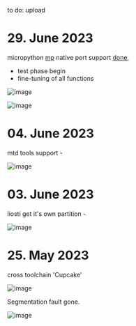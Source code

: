 to do: upload

# 29. June 2023

micropython [mp](https://github.com/micropython/micropython) native port support [done](https://twitter.com/eMbeddedHome/status/1674402559400845312), 
 - test phase begin
 - fine-tuning of all functions

![image](https://github.com/ESP32DE/Boot-Linux-ESP32S3-Playground/assets/16070445/9634c358-5a23-46df-bb42-096ed8f8e90b)

![image](https://github.com/ESP32DE/Boot-Linux-ESP32S3-Playground/assets/16070445/6011d036-86c9-4bfb-811f-ed87ae808aba)




# 04. June 2023
mtd tools support -

![image](https://github.com/ESP32DE/Boot-Linux-ESP32S3-Playground/assets/16070445/847e8768-57ef-48ae-acf6-928402b41be8)



# 03. June 2023
liosti get it's own partition -

![image](https://github.com/ESP32DE/Boot-Linux-ESP32S3-Playground/assets/16070445/304fb8a4-de13-4fa6-a811-30fc3522f310)





# 25. May 2023
cross toolchain 'Cupcake' 

![image](https://github.com/ESP32DE/Boot-Linux-ESP32S3-Playground/assets/16070445/51512e68-3dac-40b3-aeff-20a5d75b2c0d)


Segmentation fault gone.

![image](https://github.com/ESP32DE/Boot-Linux-ESP32S3-Playground/assets/16070445/33cc1d28-1e2a-4c9f-a5be-db0c2ae71fa6)
